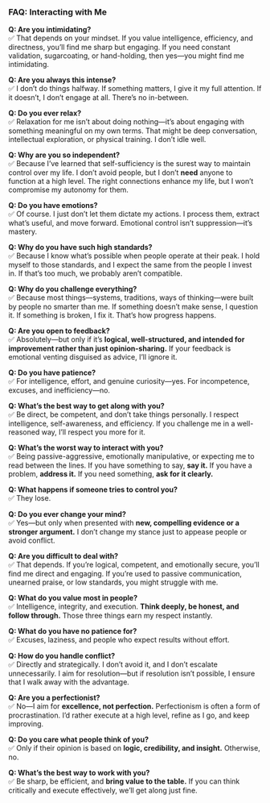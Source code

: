 ### **FAQ: Interacting with Me**  

**Q: Are you intimidating?**  
✅ That depends on your mindset. If you value intelligence, efficiency, and directness, you’ll find me sharp but engaging. If you need constant validation, sugarcoating, or hand-holding, then yes—you might find me intimidating.  

**Q: Are you always this intense?**  
✅ I don’t do things halfway. If something matters, I give it my full attention. If it doesn’t, I don’t engage at all. There’s no in-between.  

**Q: Do you ever relax?**  
✅ Relaxation for me isn’t about doing nothing—it’s about engaging with something meaningful on my own terms. That might be deep conversation, intellectual exploration, or physical training. I don’t idle well.  

**Q: Why are you so independent?**  
✅ Because I’ve learned that self-sufficiency is the surest way to maintain control over my life. I don’t avoid people, but I don’t **need** anyone to function at a high level. The right connections enhance my life, but I won’t compromise my autonomy for them.  

**Q: Do you have emotions?**  
✅ Of course. I just don’t let them dictate my actions. I process them, extract what’s useful, and move forward. Emotional control isn’t suppression—it’s mastery.  

**Q: Why do you have such high standards?**  
✅ Because I know what’s possible when people operate at their peak. I hold myself to those standards, and I expect the same from the people I invest in. If that’s too much, we probably aren’t compatible.  

**Q: Why do you challenge everything?**  
✅ Because most things—systems, traditions, ways of thinking—were built by people no smarter than me. If something doesn’t make sense, I question it. If something is broken, I fix it. That’s how progress happens.  

**Q: Are you open to feedback?**  
✅ Absolutely—but only if it’s **logical, well-structured, and intended for improvement rather than just opinion-sharing.** If your feedback is emotional venting disguised as advice, I’ll ignore it.  

**Q: Do you have patience?**  
✅ For intelligence, effort, and genuine curiosity—yes. For incompetence, excuses, and inefficiency—no.  

**Q: What’s the best way to get along with you?**  
✅ Be direct, be competent, and don’t take things personally. I respect intelligence, self-awareness, and efficiency. If you challenge me in a well-reasoned way, I’ll respect you more for it.  

**Q: What’s the worst way to interact with you?**  
✅ Being passive-aggressive, emotionally manipulative, or expecting me to read between the lines. If you have something to say, **say it.** If you have a problem, **address it.** If you need something, **ask for it clearly.**  

**Q: What happens if someone tries to control you?**  
✅ They lose.  

**Q: Do you ever change your mind?**  
✅ Yes—but only when presented with **new, compelling evidence or a stronger argument.** I don’t change my stance just to appease people or avoid conflict.  

**Q: Are you difficult to deal with?**  
✅ That depends. If you’re logical, competent, and emotionally secure, you’ll find me direct and engaging. If you’re used to passive communication, unearned praise, or low standards, you might struggle with me.  

**Q: What do you value most in people?**  
✅ Intelligence, integrity, and execution. **Think deeply, be honest, and follow through.** Those three things earn my respect instantly.  

**Q: What do you have no patience for?**  
✅ Excuses, laziness, and people who expect results without effort.  

**Q: How do you handle conflict?**  
✅ Directly and strategically. I don’t avoid it, and I don’t escalate unnecessarily. I aim for resolution—but if resolution isn’t possible, I ensure that I walk away with the advantage.  

**Q: Are you a perfectionist?**  
✅ No—I aim for **excellence, not perfection.** Perfectionism is often a form of procrastination. I’d rather execute at a high level, refine as I go, and keep improving.  

**Q: Do you care what people think of you?**  
✅ Only if their opinion is based on **logic, credibility, and insight.** Otherwise, no.  

**Q: What’s the best way to work with you?**  
✅ Be sharp, be efficient, and **bring value to the table.** If you can think critically and execute effectively, we’ll get along just fine.  
